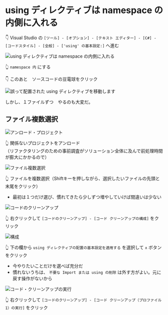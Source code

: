 # using ディレクティブは namespace の内側に入れる

👇 Visual Studio の `[ツール] - [オプション] - [テキスト エディター] - [C#] - [コードスタイル] - [全般] - ['using' の基本設定:]` へ進む  

![using ディレクティブは namespace の内側に入れる](../img/202305__rmu__21-1834--using-directive-o1o0.png)  

👆 `namespace 内` にする  

👇 このあと　ソースコードの豆電球をクリック  

![誤って配置された using ディレクティブを移動します](../img/202305__rmu__21-1846--refactoring-using-directive-o1o0.png)  

しかし、１ファイルずつ　やるのも大変だ。  

## ファイル複数選択

![アンロード・プロジェクト](../img/202305__rmu__21-1929--unload-project-o1o0.png)  

👆 関係ないプロジェクトをアンロード  
（リファクタリングのための事前調査がソリューション全体に及んで前処理時間が膨大にかかるので）

![ファイル複数選択](../img/202305__rmu__21-1902--select-files-o1o0.png)  

👆 ファイルを複数選択（Shiftキーを押しながら、選択したいファイルの先頭と末尾をクリック）  

* 最初は１つだけ選び、慣れてきたら少しずつ増やしていけば間違いは少ない  

![コードのクリーンアップ](../img/202305__rmu__21-1905--code-cleanup-o2o0.png)  

👆 右クリックして `[コードのクリーンアップ] - [コード クリーンアップの構成]` をクリック  

![構成](../img/202305__rmu__21-1908--code-cleanup-using-directive-o2o0.png)  

👆 下の欄から `using ディレクティブの配置の基本設定を適用する` を選択して `∧` ボタンをクリック  

* 今やりたいことだけを選べば充分だ
* 慣れないうちは、 `不要な Import または using の削除` は外す方がよい。元に戻す操作がないから

![コード・クリーンアップの実行](../img/202305__rmu__21-1911--do-code-cleanup-o1o0.png)  

👆 右クリックして `[コードのクリーンアップ] - [コード クリーンアップ（プロファイル 1）の実行]` をクリック  
